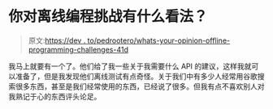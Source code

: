 # 你对离线编程挑战有什么看法？

> 原文:[https://dev . to/pedrootero/whats-your-opinion-offline-programming-challenges-41d](https://dev.to/pedrootero/whats-your-opinion-on-offline-programming-challenges-41d)

我马上就要有一个了。他们给了我一些关于我需要什么 API 的建议，这样我就可以准备了，但是我发现他们离线测试有点奇怪。关于我们中有多少人经常用谷歌搜索很多东西，甚至是我们经常使用的东西，已经说了很多。但我有点不喜欢别人对我熟记于心的东西评头论足。